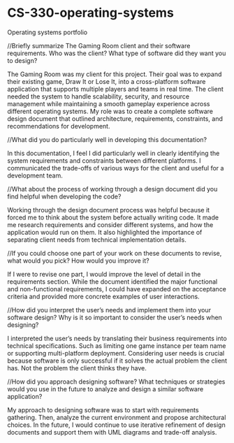# CS-330-operating-systems
Operating systems portfolio

//Briefly summarize The Gaming Room client and their software requirements. Who was the client? What type of software did they want you to design?

The Gaming Room was my client for this project. Their goal was to expand their existing game, Draw It or Lose It, into a cross-platform software application that supports multiple players and teams in real time. The client needed the system to handle scalability, security, and resource management while maintaining a smooth gameplay experience across different operating systems. My role was to create a complete software design document that outlined architecture, requirements, constraints, and recommendations for development.

//What did you do particularly well in developing this documentation?

In this documentation, I feel I did particularly well in clearly identifying the system requirements and constraints between different platforms. I communicated the trade-offs of various ways for the client and useful for a development team.

//What about the process of working through a design document did you find helpful when developing the code?

Working through the design document process was helpful because it forced me to think about the system before actually writing code. It made me research requirements and consider different systems, and how the application would run on them. It also highlighted the importance of separating client needs from technical implementation details.

//If you could choose one part of your work on these documents to revise, what would you pick? How would you improve it?

If I were to revise one part, I would improve the level of detail in the requirements section. While the document identified the major functional and non-functional requirements, I could have expanded on the acceptance criteria and provided more concrete examples of user interactions.

//How did you interpret the user’s needs and implement them into your software design? Why is it so important to consider the user’s needs when designing?

I interpreted the user’s needs by translating their business requirements into technical specifications. Such as limiting one game instance per team name or supporting multi-platform deployment. Considering user needs is crucial because software is only successful if it solves the actual problem the client has. Not the problem the client thinks they have.

//How did you approach designing software? What techniques or strategies would you use in the future to analyze and design a similar software application?

My approach to designing software was to start with requirements gathering. Then, analyze the current environment and propose architectural choices. In the future, I would continue to use iterative refinement of design documents and support them with UML diagrams and trade-off analysis.
